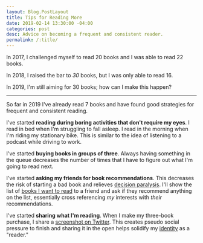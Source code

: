 ```yaml
---
layout: Blog.PostLayout
title: Tips for Reading More
date: 2019-02-14 13:30:00 -04:00
categories: post
desc: Advice on becoming a frequent and consistent reader.
permalink: /:title/
---
```


In 2017, I challenged myself to read 20 books and I was able to read 22 books.

In 2018, I raised the bar to _30_ books, but I was only able to read 16.

In 2019, I'm still aiming for 30 books; how can I make this happen? 

---

So far in 2019 I've already read 7 books and have found good strategies for frequent and consistent reading.

I've started **reading during boring activities that don't require my eyes**. I read in bed when I'm struggling to fall asleep. I read in the morning when I'm riding my stationary bike. This is similar to the idea of listening to a podcast while driving to work.

I've started **buying books in groups of three**. Always having something in the queue decreases the number of times that I have to figure out what I'm going to read next. 

I've started **asking my friends for book recommendations**. This decreases the risk of starting a bad book and relieves [decision paralysis](https://xkcd.com/1801/). I'll show the list of [books I want to read](https://www.goodreads.com/review/list/69703261-mitchell?shelf=to-read) to a friend and ask if they recommend anything on the list, essentially cross referencing _my_ interests with _their_ recommendations.

I've started **sharing what I'm reading**. When I make my three-book purchase, I share a [screenshot on Twitter](https://twitter.com/mitchhanberg/status/1083199091646046208?s=20). This creates pseudo social pressure to finish and sharing it in the open helps solidify my [identity](https://jamesclear.com/identity-based-habits) as a "reader."
